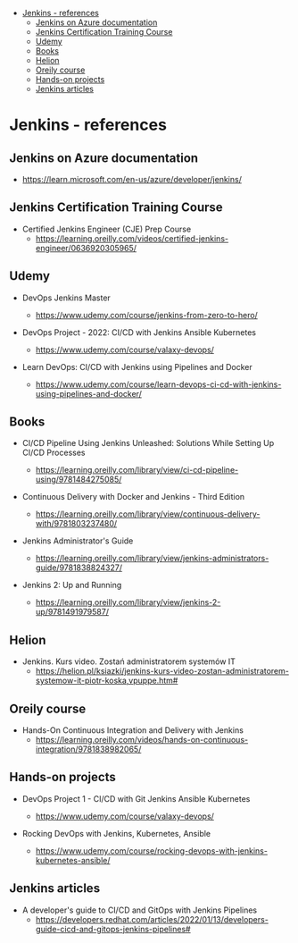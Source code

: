 <!-- TOC -->

- [Jenkins - references](#jenkins---references)
  - [Jenkins on Azure documentation](#jenkins-on-azure-documentation)
  - [Jenkins Certification Training Course](#jenkins-certification-training-course)
  - [Udemy](#udemy)
  - [Books](#books)
  - [Helion](#helion)
  - [Oreily course](#oreily-course)
  - [Hands-on projects](#hands-on-projects)
  - [Jenkins articles](#jenkins-articles)

<!-- /TOC -->

# Jenkins - references

## Jenkins on Azure documentation

- https://learn.microsoft.com/en-us/azure/developer/jenkins/

## Jenkins Certification Training Course

- Certified Jenkins Engineer (CJE) Prep Course
  - https://learning.oreilly.com/videos/certified-jenkins-engineer/0636920305965/

## Udemy

- DevOps Jenkins Master

  - https://www.udemy.com/course/jenkins-from-zero-to-hero/

- DevOps Project - 2022: CI/CD with Jenkins Ansible Kubernetes

  - https://www.udemy.com/course/valaxy-devops/

- Learn DevOps: CI/CD with Jenkins using Pipelines and Docker
  - https://www.udemy.com/course/learn-devops-ci-cd-with-jenkins-using-pipelines-and-docker/

## Books

- CI/CD Pipeline Using Jenkins Unleashed: Solutions While Setting Up CI/CD Processes

  - https://learning.oreilly.com/library/view/ci-cd-pipeline-using/9781484275085/

- Continuous Delivery with Docker and Jenkins - Third Edition

  - https://learning.oreilly.com/library/view/continuous-delivery-with/9781803237480/

- Jenkins Administrator's Guide

  - https://learning.oreilly.com/library/view/jenkins-administrators-guide/9781838824327/

- Jenkins 2: Up and Running
  - https://learning.oreilly.com/library/view/jenkins-2-up/9781491979587/

## Helion

- Jenkins. Kurs video. Zostań administratorem systemów IT
  - https://helion.pl/ksiazki/jenkins-kurs-video-zostan-administratorem-systemow-it-piotr-koska,vpuppe.htm#

## Oreily course

- Hands-On Continuous Integration and Delivery with Jenkins
  - https://learning.oreilly.com/videos/hands-on-continuous-integration/9781838982065/

## Hands-on projects

- DevOps Project 1 - CI/CD with Git Jenkins Ansible Kubernetes
  - https://www.udemy.com/course/valaxy-devops/

- Rocking DevOps with Jenkins, Kubernetes, Ansible
  - https://www.udemy.com/course/rocking-devops-with-jenkins-kubernetes-ansible/


## Jenkins articles

- A developer's guide to CI/CD and GitOps with Jenkins Pipelines
  - https://developers.redhat.com/articles/2022/01/13/developers-guide-cicd-and-gitops-jenkins-pipelines#
